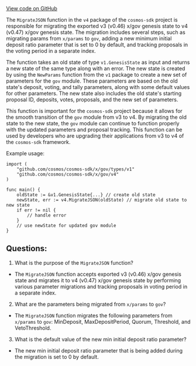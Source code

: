 [View code on GitHub](https://github.com/cosmos/cosmos-sdk.git/x/gov/migrations/v4/json.go)

The `MigrateJSON` function in the `v4` package of the `cosmos-sdk` project is responsible for migrating the exported v3 (v0.46) x/gov genesis state to v4 (v0.47) x/gov genesis state. The migration includes several steps, such as migrating params from `x/params` to `gov`, adding a new minimum initial deposit ratio parameter that is set to 0 by default, and tracking proposals in the voting period in a separate index.

The function takes an old state of type `v1.GenesisState` as input and returns a new state of the same type along with an error. The new state is created by using the `NewParams` function from the `v1` package to create a new set of parameters for the `gov` module. These parameters are based on the old state's deposit, voting, and tally parameters, along with some default values for other parameters. The new state also includes the old state's starting proposal ID, deposits, votes, proposals, and the new set of parameters.

This function is important for the `cosmos-sdk` project because it allows for the smooth transition of the `gov` module from v3 to v4. By migrating the old state to the new state, the `gov` module can continue to function properly with the updated parameters and proposal tracking. This function can be used by developers who are upgrading their applications from v3 to v4 of the `cosmos-sdk` framework.

Example usage:

```
import (
    "github.com/cosmos/cosmos-sdk/x/gov/types/v1"
    "github.com/cosmos/cosmos-sdk/x/gov/v4"
)

func main() {
    oldState := &v1.GenesisState{...} // create old state
    newState, err := v4.MigrateJSON(oldState) // migrate old state to new state
    if err != nil {
        // handle error
    }
    // use newState for updated gov module
}
```
## Questions: 
 1. What is the purpose of the `MigrateJSON` function?
- The `MigrateJSON` function accepts exported v3 (v0.46) x/gov genesis state and migrates it to v4 (v0.47) x/gov genesis state by performing various parameter migrations and tracking proposals in voting period in a separate index.

2. What are the parameters being migrated from `x/params` to `gov`?
- The `MigrateJSON` function migrates the following parameters from `x/params` to `gov`: MinDeposit, MaxDepositPeriod, Quorum, Threshold, and VetoThreshold.

3. What is the default value of the new min initial deposit ratio parameter?
- The new min initial deposit ratio parameter that is being added during the migration is set to 0 by default.